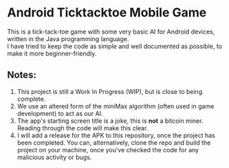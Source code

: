 # Android Ticktacktoe Mobile Game
This is a tick-tack-toe game with some very basic AI for Android devices, written in the Java programming language.
<br>
I have tried to keep the code as simple and well documented as possible, to make it more beginner-friendly.

## Notes:
1. This project is still a Work In Progress (WIP), but is close to being complete.
2. We use an altered form of the miniMax algorithm (often used in game development) to act as our AI.
3. The app's starting screen title is a joke, this is **not** a bitcoin miner. Reading through the code will make this clear.
4. I will add a release for the APK to this repository, once the project has been completed. You can, alternatively, clone the repo and build the project on your machine, once you've checked the code for any malicious activity or bugs.